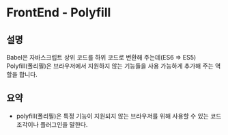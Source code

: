 # FrontEnd - Polyfill

## 설명

Babel은 자바스크립트 상위 코드를 하위 코드로 변환해 주는데(ES6 ⇒ ES5)   
Polyfill(폴리필)은 브라우저에서 지원하지 않는 기능들을 사용 가능하게 추가해 주는 역할을 합니다.

## 요약

- polyfill(폴리필)은 특정 기능이 지원되지 않는 브라우저를 위해 사용할 수 있는 코드 조각이나 플러그인을 말한다.